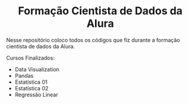 
<h1 align="center"> Formação Cientista de Dados da Alura </h1>


Nesse repositório coloco todos os códigos que fiz durante a formação cientista de dados da Alura.

Cursos Finalizados:
* Data Visualization
* Pandas
* Estatística 01
* Estatística 02
* Regressão Linear
